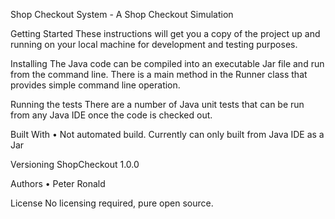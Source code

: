 Shop Checkout System - A Shop Checkout Simulation

Getting Started
These instructions will get you a copy of the project up and running on your local machine for development and testing purposes. 

Installing
The Java code can be compiled into an executable Jar file and run from the command line.
There is a main method in the Runner class that provides simple command line operation.

Running the tests
There are a number of Java unit tests that can be run from any Java IDE once the code is checked out.

Built With
•	Not automated build. Currently can only built from Java IDE as a Jar

Versioning
ShopCheckout 1.0.0

Authors
•	Peter Ronald

License
No licensing required, pure open source.


